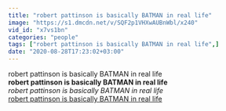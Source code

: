```yaml
---
title: "robert pattinson is basically BATMAN in real life"
image: "https://s1.dmcdn.net/v/SQF2p1VHXwAUBnWbl/x240"
vid_id: "x7vs1bn"
categories: "people"
tags: ["robert pattinson is basically BATMAN in real life",]
date: "2020-08-28T17:23:02+03:00"
---
```

robert pattinson is basically BATMAN in real life<br><b>robert pattinson is basically BATMAN in real life</b><br> <i>robert pattinson is basically BATMAN in real life</i><br> <u>robert pattinson is basically BATMAN in real life</u>
